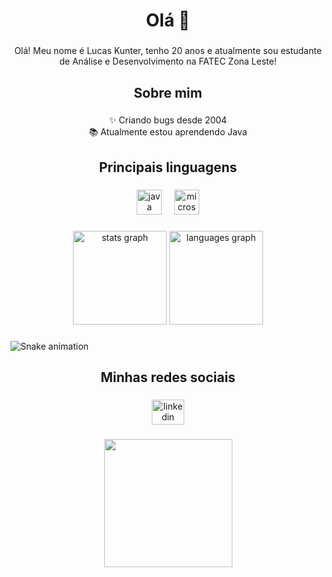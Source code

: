 <h1 align="center">Olá 👋</h1>

###

<p align="center">Olá! Meu nome é Lucas Kunter, tenho 20 anos  e atualmente sou estudante de Análise e Desenvolvimento na FATEC Zona Leste!</p>

###

<h2 align="center">Sobre mim</h2>

###

<p align="center">✨ Criando bugs desde 2004<br>📚 Atualmente estou aprendendo Java</p>

###

<h2 align="center">Principais linguagens</h2>

###

<div align="center">
  <img src="https://cdn.jsdelivr.net/gh/devicons/devicon/icons/java/java-original.svg" height="40" alt="java logo"  />
  <img width="12" />
  <img src="https://cdn.jsdelivr.net/gh/devicons/devicon/icons/microsoftsqlserver/microsoftsqlserver-plain.svg" height="40" alt="microsoftsqlserver logo"  />
</div>

###

<div align="center">
  <img src="https://github-readme-stats.vercel.app/api?username=LucasKunter&hide_title=false&hide_rank=false&show_icons=true&include_all_commits=true&count_private=true&disable_animations=true&theme=github_dark&locale=pt-br&hide_border=true&order=1" height="150" alt="stats graph"  />
  <img src="https://github-readme-stats.vercel.app/api/top-langs?username=LucasKunter&locale=pt-br&hide_title=false&layout=compact&card_width=320&langs_count=5&theme=github_dark&hide_border=true&order=2" height="150" alt="languages graph"  />
</div>

###

<img src="https://raw.githubusercontent.com/LucasKunter/LucasKunter/output/snake.svg" alt="Snake animation" />

###

<h2 align="center">Minhas redes sociais</h2>

###

<div align="center">
  <a href="https://br.linkedin.com/in/lucas-kunter-7540b7235" target="_blank">
    <img src="https://raw.githubusercontent.com/maurodesouza/profile-readme-generator/master/src/assets/icons/social/linkedin/default.svg" width="52" height="40" alt="linkedin logo"  />
  </a>
</div>

###

<div align="center">
  <img height="205" src="https://media.giphy.com/media/v1.Y2lkPTc5MGI3NjExNDlzOTM3enM5cTJuY3plbmtnbjBlZjY4czk1NTJ6ejMwdWtlNzVpNSZlcD12MV9pbnRlcm5hbF9naWZfYnlfaWQmY3Q9Zw/JIX9t2j0ZTN9S/giphy.gif"  />
</div>

###
